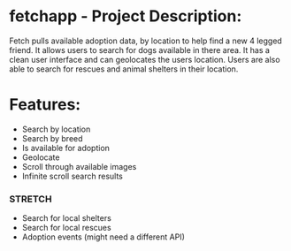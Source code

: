 

# fetchapp - Project Description:
Fetch pulls available adoption data, by location to help find a new 4 legged friend.
It allows users to search for dogs available in there area. It has a clean user
interface and can geolocates the users location. Users are also able to search
for rescues and animal shelters in their location.

# Features:
* Search by location
* Search by breed
* Is available for adoption
* Geolocate
* Scroll through available images
* Infinite scroll search results

### STRETCH
* Search for local shelters
* Search for local rescues
* Adoption events (might need a different API)
